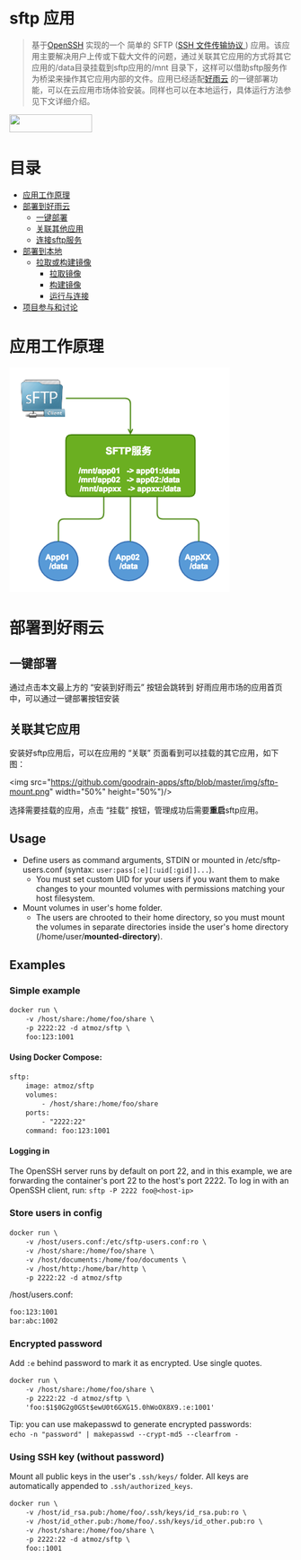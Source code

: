 sftp 应用
==========

> 基于[OpenSSH](https://en.wikipedia.org/wiki/OpenSSH) 实现的一个 简单的 SFTP ([SSH 文件传输协议 ](https://en.wikipedia.org/wiki/SSH_File_Transfer_Protocol)) 应用。该应用主要解决用户上传或下载大文件的问题，通过关联其它应用的方式将其它应用的/data目录挂载到sftp应用的/mnt 目录下，这样可以借助sftp服务作为桥梁来操作其它应用内部的文件。应用已经适配[好雨云](https://www.goodrain.com) 的一键部署功能，可以在云应用市场体验安装。同样也可以在本地运行，具体运行方法参见下文详细介绍。

<a href="http://app.goodrain.com/app/36/" target="_blank" ><img src="http://www.goodrain.com/images/deploy/button_160125.png" width="147" height="32"></img></a>


# 目录
- [应用工作原理](#应用工作原理)
- [部署到好雨云](#部署到好雨云)
  - [一键部署](#一键部署)
  - [关联其他应用](#与应用关联)
  - [连接sftp服务](#连接sftp服务)
- [部署到本地](#部署到本地)
  - [拉取或构建镜像](#拉取或构建镜像)
      - [拉取镜像](#拉取镜像)
      - [构建镜像](#构建镜像)
      - [运行与连接](#运行与连接)
- [项目参与和讨论](#项目参与和讨论)


# 应用工作原理
![elk](https://github.com/goodrain-apps/sftp/blob/master/img/sftp.png)


# 部署到好雨云
## 一键部署
通过点击本文最上方的 “安装到好雨云” 按钮会跳转到 好雨应用市场的应用首页中，可以通过一键部署按钮安装

## 关联其它应用
安装好sftp应用后，可以在应用的 “关联” 页面看到可以挂载的其它应用，如下图：

<img src="https://github.com/goodrain-apps/sftp/blob/master/img/sftp-mount.png" width="50%" height="50%")/>

选择需要挂载的应用，点击 “挂载” 按钮，管理成功后需要**重启**sftp应用。

Usage
-----

- Define users as command arguments, STDIN or mounted in /etc/sftp-users.conf
  (syntax: `user:pass[:e][:uid[:gid]]...`).
  - You must set custom UID for your users if you want them to make changes to
    your mounted volumes with permissions matching your host filesystem.
- Mount volumes in user's home folder.
  - The users are chrooted to their home directory, so you must mount the
    volumes in separate directories inside the user's home directory
    (/home/user/**mounted-directory**).

Examples
--------

### Simple example

```
docker run \
    -v /host/share:/home/foo/share \
    -p 2222:22 -d atmoz/sftp \
    foo:123:1001
```

#### Using Docker Compose:

```
sftp:
    image: atmoz/sftp
    volumes:
        - /host/share:/home/foo/share
    ports:
        - "2222:22"
    command: foo:123:1001
```

#### Logging in

The OpenSSH server runs by default on port 22, and in this example, we are
forwarding the container's port 22 to the host's port 2222. To log in with an
OpenSSH client, run: `sftp -P 2222 foo@<host-ip>`

### Store users in config

```
docker run \
    -v /host/users.conf:/etc/sftp-users.conf:ro \
    -v /host/share:/home/foo/share \
    -v /host/documents:/home/foo/documents \
    -v /host/http:/home/bar/http \
    -p 2222:22 -d atmoz/sftp
```

/host/users.conf:

```
foo:123:1001
bar:abc:1002
```

### Encrypted password

Add `:e` behind password to mark it as encrypted. Use single quotes.

```
docker run \
    -v /host/share:/home/foo/share \
    -p 2222:22 -d atmoz/sftp \
    'foo:$1$0G2g0GSt$ewU0t6GXG15.0hWoOX8X9.:e:1001'
```

Tip: you can use makepasswd to generate encrypted passwords:  
`echo -n "password" | makepasswd --crypt-md5 --clearfrom -`

### Using SSH key (without password)

Mount all public keys in the user's `.ssh/keys/` folder. All keys are automatically
appended to `.ssh/authorized_keys`.

```
docker run \
    -v /host/id_rsa.pub:/home/foo/.ssh/keys/id_rsa.pub:ro \
    -v /host/id_other.pub:/home/foo/.ssh/keys/id_other.pub:ro \
    -v /host/share:/home/foo/share \
    -p 2222:22 -d atmoz/sftp \
    foo::1001
```
